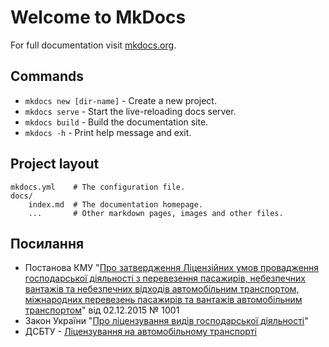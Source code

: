 # Welcome to MkDocs

For full documentation visit [mkdocs.org](https://www.mkdocs.org).

## Commands

* `mkdocs new [dir-name]` - Create a new project.
* `mkdocs serve` - Start the live-reloading docs server.
* `mkdocs build` - Build the documentation site.
* `mkdocs -h` - Print help message and exit.

## Project layout

    mkdocs.yml    # The configuration file.
    docs/
        index.md  # The documentation homepage.
        ...       # Other markdown pages, images and other files.

## Посилання

* Постанова КМУ "[Про затвердження Ліцензійних умов провадження господарської діяльності з перевезення пасажирів, небезпечних вантажів та небезпечних відходів автомобільним транспортом, міжнародних перевезень пасажирів та вантажів автомобільним транспортом](https://zakon.rada.gov.ua/laws/show/1001-2015-п)" від 02.12.2015 № 1001
* Закон України "[Про ліцензування видів господарської діяльності](https://zakon.rada.gov.ua/laws/show/ліцензування_видів_господарської_діяльності)"
* ДСБТУ - [Ліцензування на автомобільному транспорті](https://dsbt.gov.ua/uk/storinka/licenzuvannya-na-avtomobilnomu-transporti-0)
